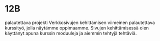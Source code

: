 # 12B
palautettava projekti
Verkkosivujen kehittämisen viimeinen palautettava kurssityö,
jolla näytämme oppimaamme. Sivujen kehittämisessä olen käyttänyt apuna kurssin moduuleja ja aiemmin tehtyjä tehtäviä.
